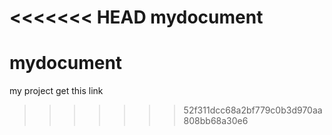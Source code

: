 <<<<<<< HEAD
mydocument
=======
# mydocument
my project get this link
>>>>>>> 52f311dcc68a2bf779c0b3d970aa808bb68a30e6
